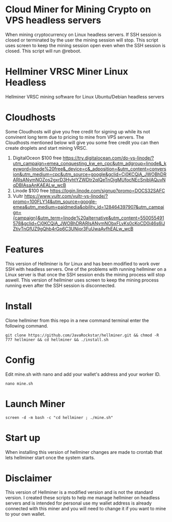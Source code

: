 # Cloud Miner for Mining Crypto on VPS headless servers

When mining cryptocurrency on Linux headless servers. If SSH session is closed or terminated by the user the mining session will stop. This script uses screen to keep the mining session open even when the SSH session is closed. This script will run @reboot.

# Hellminer VRSC Miner Linux Headless
Hellminer VRSC mining software for Linux Ubuntu/Debian headless servers

# Cloudhosts

Some Cloudhosts will give you free credit for signing up while its not convinent long term due to pricing to mine from VPS servers. The Cloudhosts mentioned below will give you some free credit you can then create droplets and start mining VRSC.

1) DigitalOceon $100 free
https://try.digitalocean.com/do-vs-linode/?utm_campaign=emea_conquesting_kw_en_cpc&utm_adgroup=linode&_keyword=linode%20free&_device=c&_adposition=&utm_content=conversion&utm_medium=cpc&utm_source=google&gclid=Cj0KCQiA_JWOBhDRARIsANymNOZos2gxrD3HyhtYZWDtr2qIQeTnOjgMUfocNEcSnibIAQuvNqDBIAsaAnKAEALw_wcB
2) Linode $100 free
https://login.linode.com/signup?promo=DOCS32SAFC
3) Vultr
https://www.vultr.com/vultr-vs-linode/?promo=100FLY14&utm_source=google-emea&utm_medium=paidmedia&obility_id=128464397907&utm_campaign={campaign}&utm_term=linode%20alternative&utm_content=550055491578&gclid=Cj0KCQiA_JWOBhDRARIsANymNObxFLvKs0cKoCD0i46s6lJZtivTnGfUZ9gQhb4rGp6C3UNjor3FuUwaAvfhEALw_wcB

# Features

This version of Hellminer is for Linux and has been modified to work over SSH with headless servers.
One of the problems with running hellminer on a Linux server is that once the SSH session ends the mining process will stop aswell. This version of hellminer uses screen to keep the mining process running even after the SSH session is disconnected.

# Install

Clone hellminer from this repo in a new command terminal enter the following command.

```console
git clone https://github.com/JavaRockstar/hellminer.git && chmod -R 777 hellminer && cd hellminer && ./install.sh
```
# Config

Edit mine.sh with nano and add your wallet's address and your worker ID.

```console
nano mine.sh
```

# Launch Miner


```console
screen -d -m bash -c "cd hellminer ; ./mine.sh"
```

# Start up 

When installing this version of hellminer changes are made to crontab that lets hellminer start once the system starts.

# Disclaimer

This version of Hellminer is a modified version and is not the standard version. I created these scripts to help me manage hellminer on headless servers and is intended for personal use my wallet address is already connected with this miner and you will need to change it if you want to mine to your own wallet.
